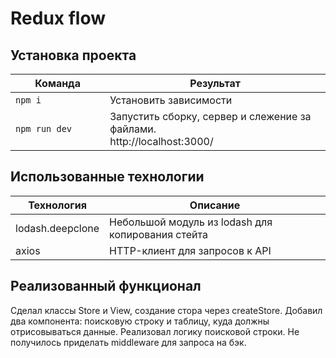 # Redux flow

## Установка проекта

<table>
  <thead>
    <tr>
      <th>Команда</th>
      <th>Результат</th>
    </tr>
  </thead>
  <tbody>
    <tr>
      <td width="30%"><code>npm i</code></td>
      <td>Установить зависимости</td>
    </tr>
    <tr>
      <td><code>npm run dev</code></td>
      <td>Запустить сборку, сервер и слежение за файлами. <br> http://localhost:3000/</td>
    </tr>
  </tbody>
</table>

## Использованные технологии
<table>
  <thead>
    <tr>
      <th>Технология</th>
      <th>Описание</th>
    </tr>
  </thead>
  <tbody>
    <tr>
      <td>lodash.deepclone</td>
      <td>Небольшой модуль из lodash для копирования стейта</td>
    </tr>
    <tr>
      <td>axios</td>
      <td>HTTP-клиент для запросов к API</td>
    </tr>
  </tbody>
</table>

## Реализованный функционал

Сделал классы Store и View, создание стора через createStore. Добавил два компонента: поисковую строку и таблицу, куда должны отрисовываться данные. Реализовал логику поисковой строки. Не получилось приделать middleware для запроса на бэк.
